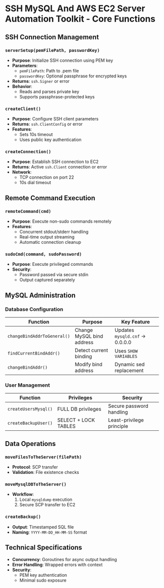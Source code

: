 # SSH MySQL And AWS EC2 Server Automation Toolkit - Core Functions

## SSH Connection Management

### `serverSetup(pemFilePath, passwordKey)`
- **Purpose**: Initialize SSH connection using PEM key  
- **Parameters**:  
  - `pemFilePath`: Path to .pem file  
  - `passwordKey`: Optional passphrase for encrypted keys  
- **Returns**: `ssh.Signer` or error  
- **Behavior**:  
  - Reads and parses private key  
  - Supports passphrase-protected keys  

### `createClient()`
- **Purpose**: Configure SSH client parameters  
- **Returns**: `ssh.ClientConfig` or error  
- **Features**:  
  - Sets 10s timeout  
  - Uses public key authentication  

### `createConnection()`
- **Purpose**: Establish SSH connection to EC2  
- **Returns**: Active `ssh.Client` connection or error  
- **Network**:  
  - TCP connection on port 22  
  - 10s dial timeout  

## Remote Command Execution

### `remoteCommand(cmd)`
- **Purpose**: Execute non-sudo commands remotely  
- **Features**:  
  - Concurrent stdout/stderr handling  
  - Real-time output streaming  
  - Automatic connection cleanup  

### `sudoCmd(command, sudoPassword)`
- **Purpose**: Execute privileged commands  
- **Security**:  
  - Password passed via secure stdin  
  - Output captured separately  

## MySQL Administration

### Database Configuration
| Function | Purpose | Key Feature |
|----------|---------|-------------|
| `changeBindAddrToGeneral()` | Change MySQL bind address | Updates `mysqld.cnf` → 0.0.0.0 |
| `findCurrentBindAddr()` | Detect current binding | Uses `SHOW VARIABLES` |
| `changeBindAddr()` | Modify bind address | Dynamic sed replacement |

### User Management
| Function | Privileges | Security |
|----------|------------|----------|
| `createUsersMysql()` | FULL DB privileges | Secure password handling |
| `createBackupUser()` | SELECT + LOCK TABLES | Least-privilege principle |

## Data Operations

### `moveFilesToTheServer(filePath)`
- **Protocol**: SCP transfer  
- **Validation**: File existence checks  

### `moveMysqlDBToTheServer()`
- **Workflow**:  
  1. Local `mysqldump` execution  
  2. Secure SCP transfer to EC2  

### `createBackup()`
- **Output**: Timestamped SQL file  
- **Naming**: `YYYY-MM-DD_HH-MM-SS` format  

## Technical Specifications
- **Concurrency**: Goroutines for async output handling  
- **Error Handling**: Wrapped errors with context  
- **Security**:  
  - PEM key authentication  
  - Minimal sudo exposure  
